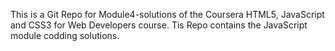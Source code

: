 This is a Git Repo for Module4-solutions of the Coursera HTML5, JavaScript and CSS3 for Web Developers course.
Tis Repo contains the JavaScript module codding solutions.
